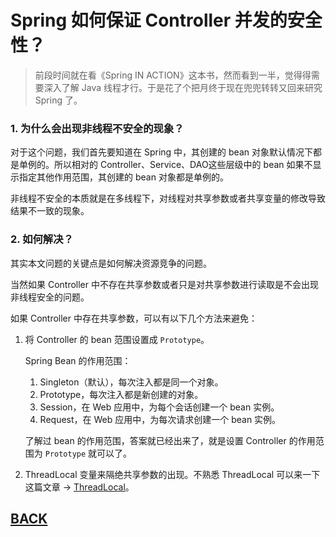 # Spring 如何保证 Controller 并发的安全性？

> 前段时间就在看《Spring IN ACTION》这本书，然而看到一半，觉得得需要深入了解 Java 线程才行。于是花了个把月终于现在兜兜转转又回来研究 Spring 了。

### 1. 为什么会出现非线程不安全的现象？

对于这个问题，我们首先要知道在 Spring 中，其创建的 bean 对象默认情况下都是单例的。所以相对的 Controller、Service、DAO这些层级中的 bean 如果不显示指定其他作用范围，其创建的 bean 对象都是单例的。

非线程不安全的本质就是在多线程下，对线程对共享参数或者共享变量的修改导致结果不一致的现象。

### 2. 如何解决？

其实本文问题的关键点是如何解决资源竞争的问题。

当然如果 Controller 中不存在共享参数或者只是对共享参数进行读取是不会出现非线程安全的问题。

如果 Controller 中存在共享参数，可以有以下几个方法来避免：

1.  将 Controller 的 bean 范围设置成 `Prototype`。
    
    Spring Bean 的作用范围：
    
    1.  Singleton（默认），每次注入都是同一个对象。
    1.  Prototype，每次注入都是新创建的对象。
    1.  Session，在 Web 应用中，为每个会话创建一个 bean 实例。
    1.  Request，在 Web 应用中，为每次请求创建一个 bean 实例。

    了解过 bean 的作用范围，答案就已经出来了，就是设置 Controller 的作用范围为 `Prototype` 就可以了。

2.  ThreadLocal 变量来隔绝共享参数的出现。不熟悉 ThreadLocal 可以来一下这篇文章 -> [ThreadLocal](/mds/concurrency/c-6.md)。

##  [BACK](/mds/summary.md)
